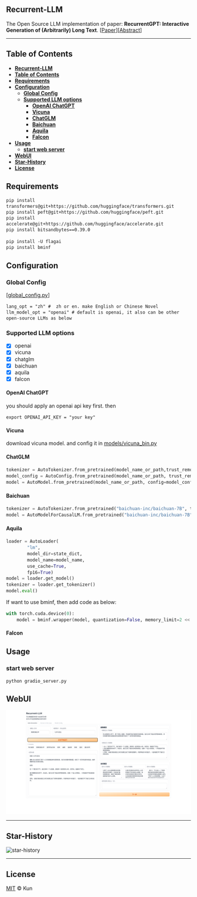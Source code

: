 ## **Recurrent-LLM**
The Open Source LLM implementation of paper: 
**RecurrentGPT: Interactive Generation of (Arbitrarily) Long Text**.
[[Paper](https://arxiv.org/pdf/2305.13304v1.pdf)][[Abstract](https://arxiv.org/abs/2305.13304v1)]

---

## **Table of Contents**
- [**Recurrent-LLM**](#recurrent-llm)
- [**Table of Contents**](#table-of-contents)
- [**Requirements**](#requirements)
- [**Configuration**](#configuration)
  - [**Global Config**](#global-config)
  - [**Supported LLM options**](#supported-llm-options)
    - [**OpenAI ChatGPT**](#openai-chatgpt)
    - [**Vicuna**](#vicuna)
    - [**ChatGLM**](#chatglm)
    - [**Baichuan**](#baichuan)
    - [**Aquila**](#aquila)
    - [**Falcon**](#falcon)
- [**Usage**](#usage)
  - [**start web server**](#start-web-server)
- [**WebUI**](#webui)
- [**Star-History**](#star-history)
- [**License**](#license)

## **Requirements**

```
pip install transformers@git+https://github.com/huggingface/transformers.git
pip install peft@git+https://github.com/huggingface/peft.git
pip install accelerate@git+https://github.com/huggingface/accelerate.git
pip install bitsandbytes==0.39.0

pip install -U flagai
pip install bminf
```

## **Configuration** 

### **Global Config**
[[global_config.py](./global_config.py)]

```
lang_opt = "zh" #  zh or en. make English or Chinese Novel
llm_model_opt = "openai" # default is openai, it also can be other open-source LLMs as below
```

### **Supported LLM options**

- [x] openai
- [x] vicuna
- [x] chatglm
- [x] baichuan
- [x] aquila
- [x] falcon 

#### **OpenAI ChatGPT**

you should apply an openai api key first. then
```
export OPENAI_API_KEY = "your key"
```

#### **Vicuna**

download vicuna model. and config it in [models/vicuna_bin.py](models/vicuna_bin.py)

#### **ChatGLM**

```python
tokenizer = AutoTokenizer.from_pretrained(model_name_or_path,trust_remote_code=True)
model_config = AutoConfig.from_pretrained(model_name_or_path, trust_remote_code=True)
model = AutoModel.from_pretrained(model_name_or_path, config=model_config, trust_remote_code=True)
```

#### **Baichuan**

```python
tokenizer = AutoTokenizer.from_pretrained("baichuan-inc/baichuan-7B", trust_remote_code=True)
model = AutoModelForCausalLM.from_pretrained("baichuan-inc/baichuan-7B", device_map="auto", trust_remote_code=True)
```

#### **Aquila**

```python
loader = AutoLoader(
        "lm",
        model_dir=state_dict,
        model_name=model_name,
        use_cache=True,
        fp16=True)
model = loader.get_model()
tokenizer = loader.get_tokenizer()
model.eval()
```
If want to use bminf, then add code as below:
```python
with torch.cuda.device(0):
    model = bminf.wrapper(model, quantization=False, memory_limit=2 << 30)
```


#### **Falcon**


## **Usage**

### **start web server**

```
python gradio_server.py
```


## **WebUI**

<img src="./imgs/webui-snapshot.png">

------
## **Star-History**

![star-history](https://api.star-history.com/svg?repos=jackaduma/Recurrent-LLM&type=Date "star-history")

------

## **License**

[MIT](LICENSE) © Kun